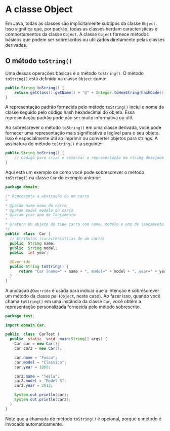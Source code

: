 # A classe Object
Em Java, todas as classes são implicitamente subtipos da classe `Object`. Isso significa que, por padrão, todas as classes herdam características e comportamentos da classe `Object`. A classe `Object` fornece métodos básicos que podem ser sobrescritos ou utilizados diretamente pelas classes derivadas.
## O método `toString()`
Uma dessas operações básicas é o método `toString()`. O método `toString()` está definido na classe `Object` como:
```java
public String toString() {
    return getClass().getName() + "@" + Integer.toHexString(hashCode()); // domain.Car@2d5e5fs
}
```
A representação padrão fornecida pelo método `toString()` inclui o nome da classe seguido pelo código hash hexadecimal do objeto. Essa representação padrão pode não ser muito informativa ou útil.

Ao sobrescrever o método `toString()` em uma classe derivada, você pode fornecer uma representação mais significativa e legível para o seu objeto. Isso é especialmente útil ao imprimir ou converter objetos para strings. A assinatura do método `toString()` é a seguinte:
```java
public String toString() {
    // Código para criar e retornar a representação da string desejada
}
```
Aqui está um exemplo de como você pode sobrescrever o método `toString()` na classe `Car` do exemplo anterior:
```java
package domain;

/* Representa a abstração de um carro
*
* @param name nome do carro
* @param model modelo do carro
* @param year ano de lançamento
*
* @return Um objeto do tipo carro com nome, modelo e ano de lançamento
*/
public  class  Car {
  // Atributos (características de um carro)
  public  String name;
  public  String model;
  public  int year;

  @Override
  public String toString() {
      return "Car [name=" + name + ", model=" + model + ", year=" + year + "]";
  }
}
```
A anotação `@Override` é usada para indicar que a intenção é sobrescrever um método da classe pai (`Object`, neste caso). Ao fazer isso, quando você chama `toString()` em uma instância da classe `Car`, você obtém a representação personalizada fornecida pelo método sobrescrito.
```java
package test;

import domain.Car;

public  class  CarTest {
  public  static  void  main(String[] args) {
    Car car = new Car();
    Car car2 = new Car();

    car.name = "Fusca";
    car.model = "Classico";
    car.year = 1968;

    car2.name = "Tesla";
    car2.model = "Model S";
    car2.year = 2012;

    System.out.println(car);
    System.out.println(car2);
  }
}
```
Note que a chamada do método `toString()` é opcional, porque o método é invocado automaticamente. 
